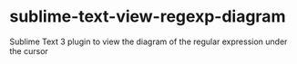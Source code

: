 sublime-text-view-regexp-diagram
================================

Sublime Text 3 plugin to view the diagram of the regular expression under the cursor
